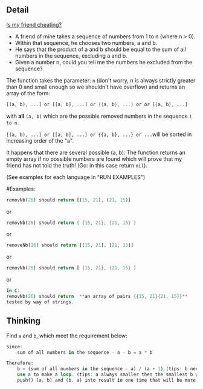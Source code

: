 ## Detail

[Is my friend cheating?](https://www.codewars.com/kata/is-my-friend-cheating/train/rust)

- A friend of mine takes a sequence of numbers from 1 to n (where n > 0).
- Within that sequence, he chooses two numbers, a and b.
- He says that the product of a and b should be equal to the sum of all numbers in the sequence, excluding a and b.
- Given a number n, could you tell me the numbers he excluded from the sequence?

The function takes the parameter: `n` (don't worry, n is always strictly greater than 0 and small enough so we shouldn't have overflow) and returns an array of the form: 

```rust
[(a, b), ...] or [[a, b], ...] or {{a, b}, ...} or or [{a, b}, ...]
```

with **all** `(a, b)` which are the possible removed numbers in the sequence `1 to n`.

`[(a, b), ...] or [[a, b], ...] or {{a, b}, ...} or ...`will be sorted in increasing order of the "a".

It happens that there are several possible (a, b). The function returns an empty array if no possible numbers are found which will prove that my friend has not told the truth! (Go: in this case return `nil`).

(See examples for each language in "RUN EXAMPLES")

\#Examples:

```rust
removNb(26) should return [(15, 21), (21, 15)]
```

or

```rust
removNb(26) should return { {15, 21}, {21, 15} }
```

or

```rust
removeNb(26) should return [[15, 21], [21, 15]]
```

or

```rust
removNb(26) should return [ {15, 21}, {21, 15} ]
```

or

```rust
in C:
removNb(26) should return  **an array of pairs {{15, 21}{21, 15}}**
tested by way of strings.
```

## Thinking

Find `a` and `b`, which meet the requirement below:

```rust
Since:
    sum of all numbers in the sequence - a - b = a * b

Therefore:
    b = (sum of all numbers in the sequence - a) / (a + 1) (tips: b need to be a integer)
    use a to make a loop. (tips: a always smaller then the smallest b which in the result, so you can avoid some unnecessary loop)
    push() (a, b) and (b, a) into result in one time that will be more efficient. Or you can append() vec![(a, b), (b, a)].
```

